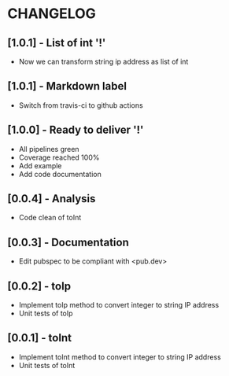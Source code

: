 # CHANGELOG

## [1.0.1] - List of int '!'

* Now we can transform string ip address as list of int

## [1.0.1] - Markdown label

* Switch from travis-ci to github actions

## [1.0.0] - Ready to deliver '!'

* All pipelines green
* Coverage reached 100%
* Add example
* Add code documentation

## [0.0.4] - Analysis

* Code clean of toInt

## [0.0.3] - Documentation

* Edit pubspec to be compliant with <pub.dev>

## [0.0.2] - toIp

* Implement toIp method to convert integer to string IP address
* Unit tests of toIp

## [0.0.1] - toInt

* Implement toInt method to convert integer to string IP address
* Unit tests of toInt
